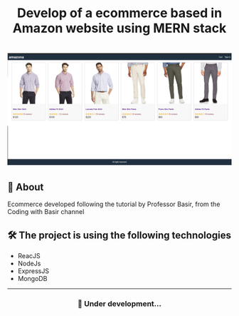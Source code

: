 <h1 align="center">Develop of a ecommerce based in Amazon website using MERN stack</h1>

<h1>
  <img src="frontend/public/amazona.png"></img>
</h1>

## 🔖 About
Ecommerce developed following the tutorial by Professor Basir, from the Coding with Basir channel

## 🛠 The project is using the following technologies

- ReacJS
- NodeJs
- ExpressJS
- MongoDB

---

<h3 align="center"> 🚧 Under development...</h3>